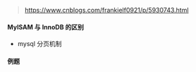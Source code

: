 > https://www.cnblogs.com/frankielf0921/p/5930743.html

#### MyISAM 与 InnoDB 的区别

- mysql 分页机制

#### 例题

